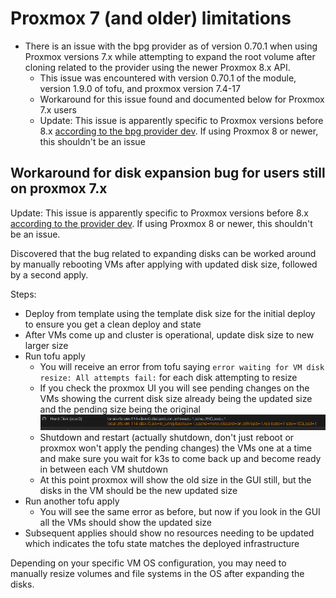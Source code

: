 # Proxmox 7 (and older) limitations

- There is an issue with the bpg provider as of version 0.70.1 when using Proxmox versions 7.x while attempting to expand the root volume after cloning related to the provider using the newer Proxmox 8.x API.
  - This issue was encountered with version 0.70.1 of the module, version 1.9.0 of tofu, and proxmox version 7.4-17
  - Workaround for this issue found and documented below for Proxmox 7.x users
  - Update: This issue is apparently specific to Proxmox versions before 8.x [according to the bpg provider dev](https://github.com/bpg/terraform-provider-proxmox/issues/1747#issuecomment-2641864871). If using Proxmox 8 or newer, this shouldn't be an issue

## Workaround for disk expansion bug for users still on proxmox 7.x
Update: This issue is apparently specific to Proxmox versions before 8.x [according to the provider dev](https://github.com/bpg/terraform-provider-proxmox/issues/1747#issuecomment-2641864871). If using Proxmox 8 or newer, this shouldn't be an issue.

Discovered that the bug related to expanding disks can be worked around by manually rebooting VMs after applying with updated disk size, followed by a second apply.

Steps:
- Deploy from template using the template disk size for the initial deploy to ensure you get a clean deploy and state
- After VMs come up and cluster is operational, update disk size to new larger size
- Run tofu apply
  - You will receive an error from tofu saying `error waiting for VM disk resize: All attempts fail:` for each disk attempting to resize
  - If you check the proxmox UI you will see pending changes on the VMs showing the current disk size already being the updated size and the pending size being the original
  ![alt text](./docs/images/pending_disk_size.png)
  - Shutdown and restart (actually shutdown, don't just reboot or proxmox won't apply the pending changes) the VMs one at a time and make sure you wait for k3s to come back up and become ready in between each VM shutdown
  - At this point proxmox will show the old size in the GUI still, but the disks in the VM should be the new updated size
- Run another tofu apply
  - You will see the same error as before, but now if you look in the GUI all the VMs should show the updated size
- Subsequent applies should show no resources needing to be updated which indicates the tofu state matches the deployed infrastructure

Depending on your specific VM OS configuration, you may need to manually resize volumes and file systems in the OS after expanding the disks.